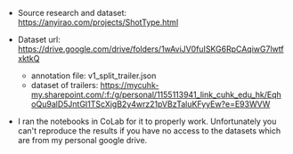 - Source research and dataset: https://anyirao.com/projects/ShotType.html
- Dataset url: https://drive.google.com/drive/folders/1wAviJV0fuISKG6RpCAqiwG7lwtfxktkQ
    - annotation file: v1_split_trailer.json
    - dataset of trailers: https://mycuhk-my.sharepoint.com/:f:/g/personal/1155113941_link_cuhk_edu_hk/EqhoQu9alD5JntGI1TScXjgB2y4wrz21pVBzTaluKFyyEw?e=E93WVW


- I ran the notebooks in CoLab for it to properly work. Unfortunately you can't reproduce the results if you have no access to the datasets which
are from my personal google drive. 